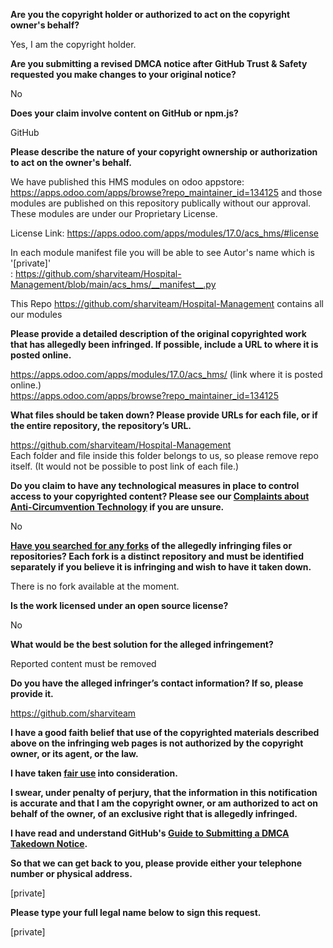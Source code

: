 **Are you the copyright holder or authorized to act on the copyright owner's behalf?**

Yes, I am the copyright holder.

**Are you submitting a revised DMCA notice after GitHub Trust & Safety requested you make changes to your original notice?**

No

**Does your claim involve content on GitHub or npm.js?**

GitHub

**Please describe the nature of your copyright ownership or authorization to act on the owner's behalf.**

We have published this HMS modules on odoo appstore: https://apps.odoo.com/apps/browse?repo_maintainer_id=134125 and those modules are published on this repository publically without our approval. These modules are under our Proprietary License.

License Link: https://apps.odoo.com/apps/modules/17.0/acs_hms/#license

In each module manifest file you will be able to see Autor's name which is '[private]'  
: https://github.com/sharviteam/Hospital-Management/blob/main/acs_hms/__manifest__.py

This Repo https://github.com/sharviteam/Hospital-Management contains all our modules

**Please provide a detailed description of the original copyrighted work that has allegedly been infringed. If possible, include a URL to where it is posted online.**

https://apps.odoo.com/apps/modules/17.0/acs_hms/ (link where it is posted online.)  
https://apps.odoo.com/apps/browse?repo_maintainer_id=134125  

**What files should be taken down? Please provide URLs for each file, or if the entire repository, the repository’s URL.**

https://github.com/sharviteam/Hospital-Management  
Each folder and file inside this folder belongs to us, so please remove repo itself. (It would not be possible to post link of each file.)

**Do you claim to have any technological measures in place to control access to your copyrighted content? Please see our <a href="https://docs.github.com/articles/guide-to-submitting-a-dmca-takedown-notice#complaints-about-anti-circumvention-technology">Complaints about Anti-Circumvention Technology</a> if you are unsure.**

No

**<a href="https://docs.github.com/articles/dmca-takedown-policy#b-what-about-forks-or-whats-a-fork">Have you searched for any forks</a> of the allegedly infringing files or repositories? Each fork is a distinct repository and must be identified separately if you believe it is infringing and wish to have it taken down.**

There is no fork available at the moment.

**Is the work licensed under an open source license?**

No

**What would be the best solution for the alleged infringement?**

Reported content must be removed

**Do you have the alleged infringer’s contact information? If so, please provide it.**

https://github.com/sharviteam

**I have a good faith belief that use of the copyrighted materials described above on the infringing web pages is not authorized by the copyright owner, or its agent, or the law.**

**I have taken <a href="https://www.lumendatabase.org/topics/22">fair use</a> into consideration.**

**I swear, under penalty of perjury, that the information in this notification is accurate and that I am the copyright owner, or am authorized to act on behalf of the owner, of an exclusive right that is allegedly infringed.**

**I have read and understand GitHub's <a href="https://docs.github.com/articles/guide-to-submitting-a-dmca-takedown-notice/">Guide to Submitting a DMCA Takedown Notice</a>.**

**So that we can get back to you, please provide either your telephone number or physical address.**

[private]

**Please type your full legal name below to sign this request.**

[private]
